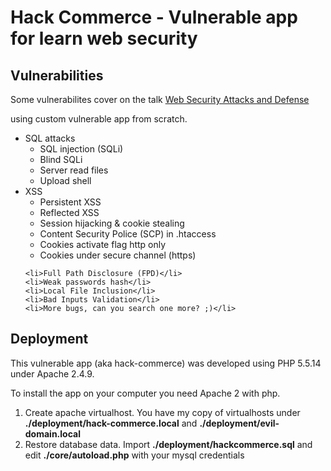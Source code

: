 <h1>Hack Commerce - Vulnerable app for learn web security</h1>
<h2>Vulnerabilities</h2>
<p>Some vulnerabilites cover on the talk <a href="http://www.slideshare.net/ginx/web-security-attacks-and-defense">Web Security Attacks and Defense</a></p> using custom vulnerable app from scratch.
<ul>
	<li>
		SQL attacks
		<ul>
			<li>SQL injection (SQLi)</li>
			<li>Blind SQLi</li>
			<li>Server read files</li>
			<li>Upload shell</li>
		</ul>
	</li>
	<li>
		XSS
		<ul>
			<li>Persistent XSS</li>
			<li>Reflected XSS</li>		
			<li>Session hijacking & cookie stealing</li>
			<li>Content Security Police (SCP) in .htaccess</li>
			<li>Cookies activate flag http only</li>
			<li>Cookies under secure channel (https)</li>
		</ul>
	</li>
	
	<li>Full Path Disclosure (FPD)</li>
	<li>Weak passwords hash</li>
	<li>Local File Inclusion</li>
	<li>Bad Inputs Validation</li>
	<li>More bugs, can you search one more? ;)</li>
</ul>

<h2>Deployment</h2>
<p>This vulnerable app (aka hack-commerce) was developed using PHP 5.5.14 under Apache 2.4.9.</p>
<p>To install the app on your computer you need Apache 2 with php.</p>

<ol>
	<li>Create apache virtualhost. You have my copy of virtualhosts under <strong>./deployment/hack-commerce.local</strong> and <strong>./deployment/evil-domain.local</strong></li>
	<li>Restore database data. Import <strong>./deployment/hackcommerce.sql</strong> and edit <strong>./core/autoload.php</strong> with your mysql credentials</li>
</ol>

